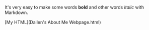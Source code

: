 It's very easy to make some words **bold** and other words *italic* with Markdown. 

[My HTML](Dallen's About Me Webpage.html)

